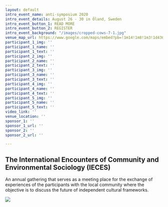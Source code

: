 ```yaml
---
layout: default
intro_event_name: anti-symposium 2020
intro_event_details: August 26 - 30 in Öland, Sweden
intro_event_button_1: READ MORE
intro_event_button_2: REGISTER
intro_event_background: "/images/cropped-cows-7-1.jpg"
venue_map_url: https://www.google.com/maps/embed?pb=!1m14!1m8!1m3!1d4369.415111479194!2d16.689484!3d56.799489!3m2!1i1024!2i768!4f13.1!3m3!1m2!1s0x46f875de358b6575%3A0x371e8501f4e5ed2a!2sS%C3%A4ttrav%C3%A4gen%2043%2C%20387%2093%20Borgholm%2C%20Sweden!5e0!3m2!1sen!2skh!4v1579775234555!5m2!1sen!2skh
participant_1_img: ''
participant_1_name: ''
participant_1_text: ''
participant_2_img: ''
participant_2_name: ''
participant_2_text: ''
participant_3_img: ''
participant_3_name: ''
participant_3_text: ''
participant_4_img: ''
participant_4_name: ''
participant_4_text: ''
participant_5_img: ''
participant_5_name: ''
participant_5_text: ''
video_link: ''
venue_location: ''
sponsor_1: ''
sponsor_1_url: ''
sponsor_2: ''
sponsor_2_url: ''

---
```

## The International Encounters of Community and Environmental Sociology (IECES)

An annual gathering that serves as a meeting place for the exchange of experiences of the participants with the local community where the objective is to discuss the future of independent cultural frameworks.

![](/images/andrea_5x5.jpg)